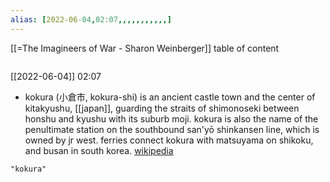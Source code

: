 ```yaml
---
alias: [2022-06-04,02:07,,,,,,,,,,,]
---
```

[[=The Imagineers of War - Sharon Weinberger]]
table of content
```toc
```

[[2022-06-04]] 02:07
- kokura (小倉市, kokura-shi) is an ancient castle town and the center of kitakyushu, [[japan]], guarding the straits of shimonoseki between honshu and kyushu with its suburb moji. kokura is also the name of the penultimate station on the southbound san'yō shinkansen line, which is owned by jr west. ferries connect kokura with matsuyama on shikoku, and busan in south korea.
[wikipedia](https://en.wikipedia.org/wiki/kokura)
```query
"kokura"
```